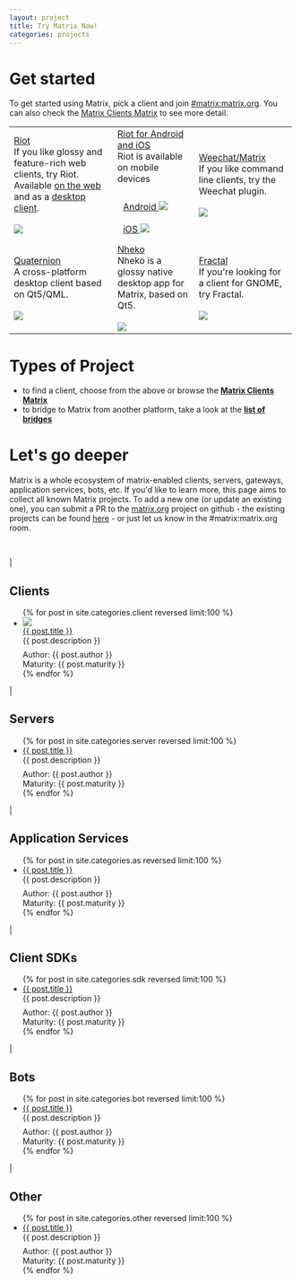 ```yaml
---
layout: project
title: Try Matrix Now!
categories: projects
---
```

<script type="text/javascript">
jQuery(document).ready(($) => {
  {% assign maturities = '' | split: ',' %}
  {% assign languages = '' | split: ',' %}
  {% assign licenses = '' | split: ',' %}
  {% for post in site.categories.projects %}
    {% assign maturities = maturities | push: post.maturity %}
    {% assign languages = languages | push: post.language %}
    {% assign licenses = licenses | push: post.license %}
  {% endfor %}

  /* Populate types list */
  var types = [
    ['Clients', 'client'],
    ['Servers', 'server'],
    ['Application Services', 'as'],
    ['Client SDKs', 'sdk'],
    ['Bots', 'bot'],
    ['Other', 'other']];
  types.forEach(type => {
    var item = $('<div>');
    var checkboxId = 'chk-type-' + type[1];
    item.append(
      $('<input>')
        .attr('id', checkboxId)
        .attr('type', 'checkbox')
        .attr('checked', 'checked')
    );
    item.append($('<label>').attr('for', checkboxId).text(" " + type[0]));
    $("#types-list").append(item);
  });

  /* For each type, a click event */
  $("[id^=chk-type]").click(function(a) {
    var type = a.target.id.replace("chk-type-", "");
    checkVisibility($('li.project[data-type="' + type + '"]').toArray());
  });

  /* Populate maturities list */
  //var maturities =  "{{ maturities | uniq | join: "," }}".split(',');

  var maturities =  "Released,Stable,Late Beta,Beta,Early Beta,Late Alpha,Alpha,Early Alpha,No longer maintained".split(',');
  maturities.forEach((maturity => {
    if (maturity.length === 0) return;

    var item = $('<div>');
    var checkboxId = 'chk-maturity-' + maturity.replace(/ /g, '');

    var checkbox = $('<input>')
        .attr('id', checkboxId)
        .attr('type', 'checkbox');
    if (maturity !== "No longer maintained") { checkbox.attr('checked', 'checked'); };
    
    item.append(checkbox);
    item.append($('<label>').attr('for', checkboxId).text(" " + maturity.trim()))
    $("#maturities-list").append(item);
  }));

  /* For each maturity, a click event */
  $("[id^=chk-maturity]").click(function(a) {
    var maturity = a.target.id.replace("chk-maturity-", "");
    checkVisibility($('li.project[data-maturity="' + maturity + '"]').toArray());
  });

  /* Populate languages list */
  //var languages =  "{{ languages | uniq | join: "," }}".split(',');
  var languages =  ",C++/Qt/QML,Shell,JavaScript,Python,Kotlin,C++,Java,Perl,Go,Lisp,Lua,TypeScript,C#,Haxe,Rust,Swift,C++/Qt,PowerShell,Shell/Python,Playbook,Elixir,C,PHP,C#/Python,C++/QML".split(',');
  if (languages.indexOf("Unknown") === -1) languages.push("Unknown");
  languages.forEach((language => {
    if (language.length === 0) return;

    var item = $('<div>').addClass("item-language");
    var checkboxId = 'chk-language-' + language.replace(/ /g, '').replace(/\+/g, '-').replace(/\//g, '-').replace(/#/g, '-');
    item.append(
      $('<input>')
        .attr('id', checkboxId)
        .attr('type', 'checkbox')
        .attr('checked', 'checked')
    );
    item.append($('<label>').attr('for', checkboxId).text(" " + language.trim()))
    $("#languages-list").append(item);
  }));

  /* For each language, a click event */
  $("[id^=chk-language]").click(function(a) {
    var language = a.target.id.replace("chk-language-", "");
    checkVisibility($('li.project[data-language="' + language + '"]').toArray());
  });

  /* Populate licenses list */
  //var licenses =  "{{ licenses | uniq | join: "," }}".split(',');
  var licenses =  ",GPL3,AGPL3,Apache,Artistic2,MIT,CC0 1.0,Unknown,N/A,ISC,BSD,LGPL2.1".split(',');
  if (licenses.indexOf("Unknown") === -1) licenses.push("Unknown");
  licenses.forEach((license => {
    if (license.length === 0) return;

    var item = $('<div>');
    var checkboxId = 'chk-license-' + license.replace(/ /g, '').replace(/\//g, '-').replace(/\./g, '-');
    item.append(
      $('<input>')
        .attr('id', checkboxId)
        .attr('type', 'checkbox')
        .attr('checked', 'checked')
    );
    item.append($('<label>').attr('for', checkboxId).text(" " + license.trim()))
    $("#licenses-list").append(item);
  }));

  /* For each license, a click event */
  $("[id^=chk-license]").click(function(a) {
    var license = a.target.id.replace("chk-license-", "");
    checkVisibility($('li.project[data-license="' + license + '"]').toArray());
  });

  /* Missing data is classed as 'Unknown' for now */
  jQuery('li[data-language=""]').attr("data-language", "Unknown");
  jQuery('li[data-license=""]').attr("data-license", "Unknown");

  /* controls for the All/None selectors */
  $("#types-all").click(() => {
    $("[id^=chk-type]").prop("checked", true);
    checkVisibility($('li.project').toArray());
  });
  $("#types-none").click(() => {
    $("[id^=chk-type]").prop("checked", false);
    checkVisibility($('li.project').toArray());
  });
  $("#maturities-all").click(() => {
    $("[id^=chk-maturity]").prop("checked", true);
    checkVisibility($('li.project').toArray());
  });
  $("#maturities-none").click(() => {
    $("[id^=chk-maturity]").prop("checked", false);
    checkVisibility($('li.project').toArray());
  });
  $("#languages-all").click(() => {
    $("[id^=chk-language]").prop("checked", true);
    checkVisibility($('li.project').toArray());
  });
  $("#languages-none").click(() => {
    $("[id^=chk-language]").prop("checked", false);
    checkVisibility($('li.project').toArray());
  });

  $("#licenses-all").click(() => {
    $("[id^=chk-license]").prop("checked", true);
    checkVisibility($('li.project').toArray());
  });
  $("#licenses-none").click(() => {
    $("[id^=chk-license]").prop("checked", false);
    checkVisibility($('li.project').toArray());
  });

  /* Make the visibility changes on click */
  function checkVisibility(projects) {
    projects.forEach(function(project) {
      project = $(project);

      var project_type = project.data("type");
      var correct_type = $("#chk-type-" + project_type).prop("checked");
      if (! correct_type && project_type !== "") {
        project.hide(400);
        return;
      }
      var project_maturity = project.data("maturity");
      var correct_maturity = $("#chk-maturity-" + project_maturity).prop("checked");
      if (! correct_maturity && project_maturity !== "") {
        project.hide(400);
        return;
      }
      var project_language = project.data("language");
      var correct_language = $("#chk-language-" + project_language.toString()).prop("checked");
      if (! correct_language && project_language !== "") {
        project.hide(400);
        return;
      }
      var project_license = project.data("license");
      var correct_license = $("#chk-license-" + project_license.toString()).prop("checked");
      if (! correct_license && project_license !== "") {
        project.hide(400);
        return;
      }
      project.show(400);
    });
  }

  /* show contols if JS is actually available... */
  $("#controls").show();
  $("li.project a img").each(function(a, b) {
    console.log($(b).attr("src"));
    if ($(b).attr("src").length === 0) {
      $(b).attr("src", "/docs/projects/images/noimage.png");
      //$(b).attr("style", "opacity: 0.4;");
      $(b).css({opacity:0.5, height:"120px"})
    }
  });
});
</script>

# Get started

To get started using Matrix, pick a client and join [#matrix:matrix.org]. You can also check the [Matrix Clients Matrix][clients] to see more detail.

<table class='bigtable'>
  <tr>
    <td class='bigproject'>
      <a href='./client/riot.html' class='font18 bold'>
        Riot
      </a><br />
      If you like glossy and feature-rich web clients, try Riot. Available <a href='./client/riot.html'>on the web</a> and as a <a href='https://riot.im/desktop.html'>desktop client</a>.<br /><br />
      <a href='./client/riot.html'>
        <img src='/docs/projects/images/riot-web-featured.png' class='featured_screenshot'>
      </a>
    </td>
    <td class='bigproject'>
      <a href='./client/riot-android.html' class='font18 bold'>
        Riot for Android and iOS
      </a><br />
      Riot is available on mobile devices<br /><br />
      <a href='./client/riot-android.html' style="float:left; padding: 10px">
        Android
        <img src='/docs/projects/images/vector-android-featured.png' class='featured_screenshot'>
      </a>
      <a href='./client/riot-ios.html' style="float:left; padding: 10px">
        iOS
        <img src='/docs/projects/images/vector-iOS-featured.png' class='featured_screenshot'>
      </a>
    </td>
    <td class='bigproject'>
      <a href='./client/weechat.html' class='font18 bold'>
        Weechat/Matrix
      </a><br />
      If you like command line clients, try the Weechat plugin.<br /><br />
      <a href='./client/weechat.html'>
        <img src='https://matrix.org/blog/wp-content/uploads/2015/04/Screen-Shot-2015-08-07-at-13.31.29-300x209.png' class='featured_screenshot'>
      </a>
    </td>
  </tr>
  <tr>
    <td class='bigproject'>
      <a href='./client/quaternion.html' class='font18 bold'>
        Quaternion
      </a><br />
      A cross-platform desktop client based on Qt5/QML.<br /><br />
      <a href='./client/quaternion.html'>
        <img src='https://raw.githubusercontent.com/QMatrixClient/Quaternion/master/quaternion.png' class='featured_screenshot'>
      </a>
    </td>
    <td class='bigproject'>
      <a href='./client/nheko.html' class='font18 bold'>
        Nheko
      </a><br />
      Nheko is a glossy native desktop app for Matrix, based on Qt5.<br /><br />
      <a href='./client/nheko.html'>
        <img src='/docs/projects/images/nheko_thumb.png' class='featured_screenshot'>
      </a>
    </td>
    <td class='bigproject'>
      <a href='./client/fractal.html' class='font18 bold'>
        Fractal
      </a><br />
      If you're looking for a client for GNOME, try Fractal.<br /><br />
      <a href='./client/fractal.html'>
        <img src='/docs/projects/images/fractal-featured.png' class='featured_screenshot'>
      </a>
    </td>
  </tr>
</table>

# Types of Project

* to find a client, choose from the above or browse the **[Matrix Clients Matrix][clients]**
* to bridge to Matrix from another platform, take a look at the **[list of bridges][bridges]**

# Let's go deeper

Matrix is a whole ecosystem of matrix-enabled clients, servers, gateways, application services, bots, etc. If you'd like to learn more, this page aims to collect all known Matrix projects. To add a new one (or update an existing one), you can submit a PR to the [matrix.org](https://github.com/matrix-org/matrix.org) project on github - the existing projects can be found [here](https://github.com/matrix-org/matrix.org/tree/master/jekyll/_posts/projects) - or just let us know in the #matrix:matrix.org room.


<div id="controls" style="user-select: none; display: none;">
  <div id="types" class='control-column'>
    <div class='font18'>Project Type</div>
    <span id="types-all">All</span>
    <span id="types-none">None</span>
    <div id="types-list"></div>
  </div>
  <div id="maturities" class='control-column'>
    <div class='font18'>Maturity</div>
    <span id="maturities-all">All</span>
    <span id="maturities-none">None</span>
    <div id="maturities-list"></div>
  </div>
  <div id="languages" class='control-column'>
    <div class='font18'>Language</div>
    <span id="languages-all">All</span>
    <span id="languages-none">None</span>
    <br />
    <div id="languages-list" style="display: inline-table;column-count: 2;width: 400px;"></div>
  </div>
  <div id="licenses" class='control-column'>
    <div class='font18'>License</div>
    <span id="licenses-all">All</span>
    <span id="licenses-none">None</span>
    <div id="licenses-list"></div>
  </div>
</div>

<br clear="all" />

|

## Clients

<ul class='projectlist'>
  {% for post in site.categories.client reversed limit:100 %}
      <li class='project' 
        data-maturity='{{ post.maturity | replace:' ', '' }}'
        data-language='{{ post.language | replace:' ', '' | replace: '+', '-' | replace: '/', '-' | replace: '#', '-' }}'
        data-license='{{ post.license | replace:' ', '' | replace: '/', '-'| replace: '.', '-' }}'
        data-type='client'>
        <a href='/docs{{ BASE_PATH }}{{ post.url }}'> 
          <img class='thumbnail' src='{{ post.thumbnail }}'>
        </a>
        <br />
        <a href='/docs{{ BASE_PATH }}{{ post.url }}'>  
          {{ post.title }}
        </a><br />
        <div style='margin-bottom: 8px;'>
          {{ post.description }}
        </div> 
        Author: {{ post.author }}<br />
        Maturity: {{ post.maturity }} 
      </li>
  {% endfor %}
</ul>

|

## Servers

<ul class='projectlist'>
  {% for post in site.categories.server reversed limit:100 %}
      <li class='project' 
        data-maturity='{{ post.maturity | replace:' ', '' }}'
        data-language='{{ post.language | replace:' ', '' | replace: '+', '-' | replace: '/', '-' | replace: '#', '-' }}'
        data-license='{{ post.license | replace:' ', '' | replace: '/', '-'| replace: '.', '-' }}'
        data-type='server'>
        <a href='/docs{{ BASE_PATH }}{{ post.url }}'>
          {{ post.title }}
        </a><br />
        <div style='margin-bottom: 8px;'>
          {{ post.description }}
        </div>
        Author: {{ post.author }}<br />
        Maturity: {{ post.maturity }}
      </li>
  {% endfor %}
</ul>


|

## Application Services

<ul class='projectlist'>
  {% for post in site.categories.as reversed limit:100 %}
      <li class='project' 
        data-maturity='{{ post.maturity | replace:' ', '' }}'
        data-language='{{ post.language | replace:' ', '' | replace: '+', '-' | replace: '/', '-' | replace: '#', '-' }}'
        data-license='{{ post.license | replace:' ', '' | replace: '/', '-'| replace: '.', '-' }}'
        data-type='as'>
        <a href='/docs{{ BASE_PATH }}{{ post.url }}'>
          {{ post.title }}
        </a><br />
        <div style='margin-bottom: 8px;'>
          {{ post.description }}
        </div>
        Author: {{ post.author }}<br />
        Maturity: {{ post.maturity }}
      </li>
  {% endfor %}

 </ul>

|

## Client SDKs

<ul class='projectlist'>
  {% for post in site.categories.sdk reversed limit:100 %}
      <li class='project' 
        data-maturity='{{ post.maturity | replace:' ', '' }}'
        data-language='{{ post.language | replace:' ', '' | replace: '+', '-' | replace: '/', '-' | replace: '#', '-' }}'
        data-license='{{ post.license | replace:' ', '' | replace: '/', '-'| replace: '.', '-' }}'
        data-type='sdk'>
        <a href='/docs{{ BASE_PATH }}{{ post.url }}'>
          {{ post.title }}
        </a><br />
        <div style='margin-bottom: 8px;'>
          {{ post.description }}
        </div>
        Author: {{ post.author }}<br />
        Maturity: {{ post.maturity }}
      </li>
  {% endfor %}

 </ul>

|

## Bots

<ul class='projectlist'>
  {% for post in site.categories.bot reversed limit:100 %}
      <li class='project' 
        data-maturity='{{ post.maturity | replace:' ', '' }}'
        data-language='{{ post.language | replace:' ', '' | replace: '+', '-' | replace: '/', '-' | replace: '#', '-' }}'
        data-license='{{ post.license | replace:' ', '' | replace: '/', '-'| replace: '.', '-' }}'
        data-type='bot'>
        <a href='/docs{{ BASE_PATH }}{{ post.url }}'>
          {{ post.title }}
        </a><br />
        <div style='margin-bottom: 8px;'>
          {{ post.description }}
        </div>
        Author: {{ post.author }}<br />
        Maturity: {{ post.maturity }}
      </li>
  {% endfor %}

 </ul>

|

## Other

<ul class='projectlist'>
  {% for post in site.categories.other reversed limit:100 %}
      <li class='project' 
        data-maturity='{{ post.maturity | replace:' ', '' }}'
        data-language='{{ post.language | replace:' ', '' | replace: '+', '-' | replace: '/', '-' | replace: '#', '-' }}'
        data-license='{{ post.license | replace:' ', '' | replace: '/', '-'| replace: '.', '-' }}'
        data-type='other'>
        <a href='/docs{{ BASE_PATH }}{{ post.url }}'>
          {{ post.title }}
        </a><br />
        <div style='margin-bottom: 8px;'>
          {{ post.description }}
        </div>
        Author: {{ post.author }}<br />
        Maturity: {{ post.maturity }}
      </li>
  {% endfor %}

 </ul>

[#matrix:matrix.org]: https://matrix.to/#/#matrix:matrix.org
[clients]: https://matrix.org/docs/projects/clients-matrix
[bridges]: https://matrix.org/docs/projects/bridges